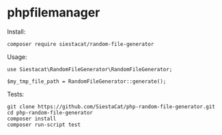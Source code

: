 # phpfilemanager

Install:

```
composer require siestacat/random-file-generator
```

Usage:

```
use Siestacat\RandomFileGenerator\RandomFileGenerator;

$my_tmp_file_path = RandomFileGenerator::generate();

```


Tests:

```
git clone https://github.com/SiestaCat/php-random-file-generator.git
cd php-random-file-generator
composer install
composer run-script test
```
